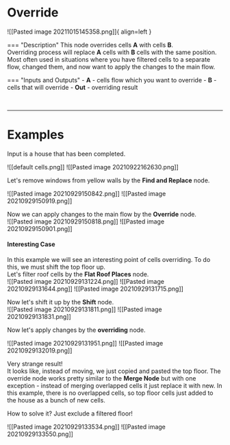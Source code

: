 # **Override**

![[Pasted image 20211015145358.png]]{ align=left }

=== "Description"
	This node overrides cells **A** with cells **B**.  
	Overriding process will replace **A** cells with **B** cells with the same position.    
	Most often used in situations where you have filtered cells to a separate flow, changed them, and now want to apply the changes to the main flow.  
	
=== "Inputs and Outputs"
	- **A** - cells flow which you want to override
	- **B** - cells that will override 
	- **Out** - overriding result

<br />

--------

# Examples
Input is a house that has been completed.  

![[default cells.png]]
![[Pasted image 20210922162630.png]]

Let's remove windows from yellow walls by the **Find and Replace** node.  

![[Pasted image 20210929150842.png]]
![[Pasted image 20210929150919.png]]














Now we can apply changes to the main flow by the **Override** node.  
![[Pasted image 20210929150818.png]]
![[Pasted image 20210929150901.png]]



#### Interesting Case

In this example we will see an interesting point of cells overriding. To do this, we must shift the top floor up.  
Let's filter roof cells by the **Flat Roof Places** node.  
![[Pasted image 20210929131224.png]]
![[Pasted image 20210929131644.png]]
![[Pasted image 20210929131715.png]]

Now let's shift it up by the **Shift** node.  
![[Pasted image 20210929131811.png]]
![[Pasted image 20210929131831.png]]

Now let's apply changes by the **overriding** node.  

![[Pasted image 20210929131951.png]]
![[Pasted image 20210929132019.png]]

Very strange result!   
It looks like, instead of moving, we just copied and pasted the top floor. The override node works pretty similar to the **Merge Node** but with one exception - instead of merging overlapped cells it just replace it with new. In this example, there is no overlapped cells, so top floor cells just added to the house as a bunch of new cells.  

How to solve it? Just exclude a filtered floor!  

![[Pasted image 20210929133534.png]]
![[Pasted image 20210929133550.png]]

